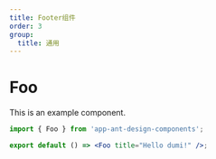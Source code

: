 ```yaml
---
title: Footer组件
order: 3
group:
  title: 通用
---
```

# Foo

This is an example component.

```jsx
import { Foo } from 'app-ant-design-components';

export default () => <Foo title="Hello dumi!" />;
```
